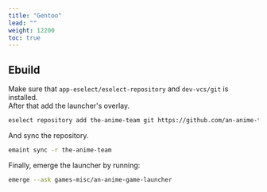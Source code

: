 ```yaml
---
title: "Gentoo"
lead: ""
weight: 12200
toc: true
---
```


## Ebuild

Make sure that `app-eselect/eselect-repository` and `dev-vcs/git` is installed.  
After that add the launcher's overlay.
```sh
eselect repository add the-anime-team git https://github.com/an-anime-team/gentoo-ebuilds.git
```

And sync the repository.
```sh
emaint sync -r the-anime-team
```

Finally, emerge the launcher by running:
```sh
emerge --ask games-misc/an-anime-game-launcher
```
